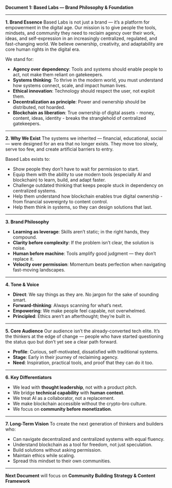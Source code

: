 **Document 1: Based Labs — Brand Philosophy & Foundation**

---

**1. Brand Essence**
Based Labs is not just a brand — it’s a platform for empowerment in the digital age. Our mission is to give people the tools, mindsets, and community they need to reclaim agency over their work, ideas, and self-expression in an increasingly centralized, regulated, and fast-changing world. We believe ownership, creativity, and adaptability are core human rights in the digital era.

We stand for:

* **Agency over dependency**: Tools and systems should enable people to act, not make them reliant on gatekeepers.
* **Systems thinking**: To thrive in the modern world, you must understand how systems connect, scale, and impact human lives.
* **Ethical innovation**: Technology should respect the user, not exploit them.
* **Decentralization as principle**: Power and ownership should be distributed, not hoarded.
* **Blockchain as liberation**: True ownership of digital assets - money, content, ideas, identity - breaks the stranglehold of centralized gatekeepers.

---

**2. Why We Exist**
The systems we inherited — financial, educational, social — were designed for an era that no longer exists. They move too slowly, serve too few, and create artificial barriers to entry.

Based Labs exists to:

* Show people they don’t have to wait for permission to start.
* Equip them with the ability to use modern tools (especially AI and blockchain) to learn, build, and adapt faster.
* Challenge outdated thinking that keeps people stuck in dependency on centralized systems.
* Help them understand how blockchain enables true digital ownership - from financial sovereignty to content control.
* Help them think in systems, so they can design solutions that last.

---

**3. Brand Philosophy**

* **Learning as leverage**: Skills aren’t static; in the right hands, they compound.
* **Clarity before complexity**: If the problem isn’t clear, the solution is noise.
* **Human before machine**: Tools amplify good judgment — they don’t replace it.
* **Velocity over permission**: Momentum beats perfection when navigating fast-moving landscapes.

---

**4. Tone & Voice**

* **Direct**: We say things as they are. No jargon for the sake of sounding smart.
* **Forward-thinking**: Always scanning for what’s next.
* **Empowering**: We make people feel capable, not overwhelmed.
* **Principled**: Ethics aren’t an afterthought; they’re built in.

---

**5. Core Audience**
Our audience isn’t the already-converted tech elite. It’s the thinkers at the edge of change — people who have started questioning the status quo but don’t yet see a clear path forward.

* **Profile**: Curious, self-motivated, dissatisfied with traditional systems.
* **Stage**: Early in their journey of reclaiming agency.
* **Need**: Inspiration, practical tools, and proof that they can do it too.

---

**6. Key Differentiators**

* We lead with **thought leadership**, not with a product pitch.
* We bridge **technical capability** with **human context**.
* We treat AI as a collaborator, not a replacement.
* We make blockchain accessible without the crypto-bro culture.
* We focus on **community before monetization**.

---

**7. Long-Term Vision**
To create the next generation of thinkers and builders who:

* Can navigate decentralized and centralized systems with equal fluency.
* Understand blockchain as a tool for freedom, not just speculation.
* Build solutions without asking permission.
* Maintain ethics while scaling.
* Spread this mindset to their own communities.

---

**Next Document** will focus on **Community Building Strategy & Content Framework**

